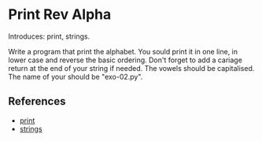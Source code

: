 # Print Rev Alpha

Introduces: print, strings.

Write a program that print the alphabet. You sould print it in one line, in lower case and reverse the basic ordering.
Don't forget to add a cariage return at the end of your string if needed. The vowels should be capitalised.
The name of your should be "exo-02.py".


## References
 - [print](https://docs.python.org/3/tutorial/index.html)
 - [strings](https://docs.python.org/3/tutorial/introduction.html#strings)
